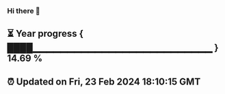 ### Hi there 👋
⏳ Year progress { ████▁▁▁▁▁▁▁▁▁▁▁▁▁▁▁▁▁▁▁▁▁▁▁▁▁▁ } 14.69 %
---
⏰ Updated on Fri, 23 Feb 2024 18:10:15 GMT
---
